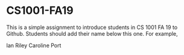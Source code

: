 # CS1001-FA19
This is a simple assignment to introduce students in CS 1001 FA 19 to Github.
Students should add their name below this one. For example,

Ian Riley
Caroline Port
